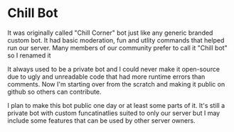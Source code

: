 # Chill Bot

It was originally called "Chill Corner" bot just like any generic branded custom bot. It had basic moderation, fun and utlity commands that helped run our server. Many members of our community prefer to call it "Chill bot" so I renamed it

It always used to be a private bot and I could never make it open-source due to ugly and unreadable code that had more runtime errors than comments. Now I'm starting over from the scratch and making it public on github so others can contribute. 

I plan to make this bot public one day or at least some parts of it. It's still a private bot with custom funcatinatlies suited to only our server but I may include some features that can be used by other server owners.
